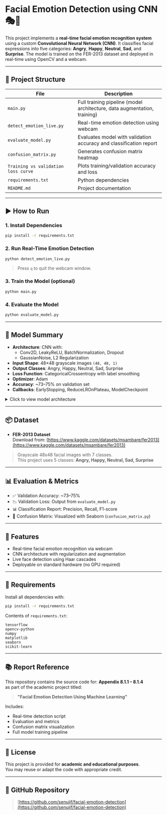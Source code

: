 # Facial Emotion Detection using CNN 🎭🧠

This project implements a **real-time facial emotion recognition system** using a custom **Convolutional Neural Network (CNN)**. It classifies facial expressions into five categories: **Angry**, **Happy**, **Neutral**, **Sad**, and **Surprise**. The model is trained on the FER-2013 dataset and deployed in real-time using OpenCV and a webcam.

---

## 📁 Project Structure

| File | Description |
|------|-------------|
| `main.py` | Full training pipeline (model architecture, data augmentation, training) |
| `detect_emotion_live.py` | Real-time emotion detection using webcam |
| `evaluate_model.py` | Evaluates model with validation accuracy and classification report |
| `confusion_matrix.py` | Generates confusion matrix heatmap |
| `Training vs validation loss curve` | Plots training/validation accuracy and loss |
| `requirements.txt` | Python dependencies |
| `README.md` | Project documentation |

---

## ▶️ How to Run

### 1. Install Dependencies
```bash
pip install -r requirements.txt
```

### 2. Run Real-Time Emotion Detection
```bash
python detect_emotion_live.py
```
> Press `q` to quit the webcam window.

### 3. Train the Model (optional)
```bash
python main.py
```

### 4. Evaluate the Model
```bash
python evaluate_model.py
```

---

## 🧠 Model Summary

- **Architecture**: CNN with:
  - Conv2D, LeakyReLU, BatchNormalization, Dropout
  - GaussianNoise, L2 Regularization
- **Input Shape**: 48×48 grayscale images `(48, 48, 1)`
- **Output Classes**: Angry, Happy, Neutral, Sad, Surprise
- **Loss Function**: CategoricalCrossentropy with label smoothing
- **Optimizer**: Adam
- **Accuracy**: ~73–75% on validation set
- **Callbacks**: EarlyStopping, ReduceLROnPlateau, ModelCheckpoint

<details>
  <summary>Click to view model architecture</summary>

```
Layer (type)                   Output Shape              Param #  
=================================================================
Conv2D → LeakyReLU             (None, 48, 48, 64)         ~640    
BatchNorm → MaxPool2D          (None, 24, 24, 64)         ...     
... (multiple layers)
Flatten → Dense → Dropout      (None, 512)               ...     
Dense (Softmax)                (None, 5)                 Final output
=================================================================
Total parameters: ~1.2M
```

</details>

---

## 📦 Dataset

- **FER-2013 Dataset**  
  Download from: [https://www.kaggle.com/datasets/msambare/fer2013](https://www.kaggle.com/datasets/msambare/fer2013)

> Grayscale 48x48 facial images with 7 classes.  
> This project uses 5 classes: **Angry, Happy, Neutral, Sad, Surprise**

---

## 📊 Evaluation & Metrics

- ✅ Validation Accuracy: ~73–75%  
- 📉 Validation Loss: Output from `evaluate_model.py`  
- 📊 Classification Report: Precision, Recall, F1-score  
- 🔷 Confusion Matrix: Visualized with Seaborn (`confusion_matrix.py`)

---

## 🎯 Features

- Real-time facial emotion recognition via webcam
- CNN architecture with regularization and augmentation
- Live face detection using Haar cascades
- Deployable on standard hardware (no GPU required)

---

## 🧪 Requirements

Install all dependencies with:

```bash
pip install -r requirements.txt
```

Contents of `requirements.txt`:
```
tensorflow
opencv-python
numpy
matplotlib
seaborn
scikit-learn
```

---

## 📚 Report Reference

This repository contains the source code for:
**Appendix 8.1.1 – 8.1.4**  
as part of the academic project titled:

> **"Facial Emotion Detection Using Machine Learning"**

Includes:
- Real-time detection script
- Evaluation and metrics
- Confusion matrix visualization
- Full model training pipeline

---

## 📄 License

This project is provided for **academic and educational purposes**.  
You may reuse or adapt the code with appropriate credit.

---

## 🔗 GitHub Repository

> [https://github.com/senujif/facial-emotion-detection](https://github.com/senujif/facial-emotion-detection)

